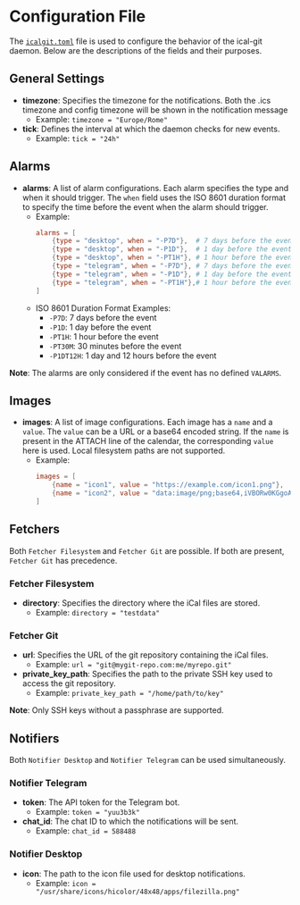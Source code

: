 # Configuration File

The [`icalgit.toml`](icalgit.toml) file is used to configure the behavior of the ical-git daemon. Below are the descriptions of the fields and their purposes.

## General Settings

- **timezone**: Specifies the timezone for the notifications. Both the .ics timezone and config timezone will be shown in the notification message
  - Example: `timezone = "Europe/Rome"`
- **tick**: Defines the interval at which the daemon checks for new events.
  - Example: `tick = "24h"`

## Alarms

- **alarms**: A list of alarm configurations. Each alarm specifies the type and when it should trigger. The `when` field uses the ISO 8601 duration format to specify the time before the event when the alarm should trigger.
  - Example:
    ```toml
    alarms = [
        {type = "desktop", when = "-P7D"},  # 7 days before the event
        {type = "desktop", when = "-P1D"},  # 1 day before the event
        {type = "desktop", when = "-PT1H"}, # 1 hour before the event
        {type = "telegram", when = "-P7D"}, # 7 days before the event
        {type = "telegram", when = "-P1D"}, # 1 day before the event
        {type = "telegram", when = "-PT1H"},# 1 hour before the event
    ]
    ```
  - ISO 8601 Duration Format Examples:
    - `-P7D`: 7 days before the event
    - `-P1D`: 1 day before the event
    - `-PT1H`: 1 hour before the event
    - `-PT30M`: 30 minutes before the event
    - `-P1DT12H`: 1 day and 12 hours before the event

**Note**: The alarms are only considered if the event has no defined `VALARMS`.

## Images

- **images**: A list of image configurations. Each image has a `name` and a `value`. The `value` can be a URL or a base64 encoded string. If the `name` is present in the ATTACH line of the calendar, the corresponding `value` here is used. Local filesystem paths are not supported.
  - Example:
    ```toml
    images = [
        {name = "icon1", value = "https://example.com/icon1.png"},
        {name = "icon2", value = "data:image/png;base64,iVBORw0KGgoAAAANSUhEUgAA..."}
    ]
    ```

## Fetchers

Both `Fetcher Filesystem` and `Fetcher Git` are possible. If both are present, `Fetcher Git` has precedence.

### Fetcher Filesystem

- **directory**: Specifies the directory where the iCal files are stored.
  - Example: `directory = "testdata"`

### Fetcher Git

- **url**: Specifies the URL of the git repository containing the iCal files.
  - Example: `url = "git@mygit-repo.com:me/myrepo.git"`
- **private_key_path**: Specifies the path to the private SSH key used to access the git repository.
  - Example: `private_key_path = "/home/path/to/key"`

**Note**: Only SSH keys without a passphrase are supported.

## Notifiers

Both `Notifier Desktop` and `Notifier Telegram` can be used simultaneously.

### Notifier Telegram

- **token**: The API token for the Telegram bot.
  - Example: `token = "yuu3b3k"`
- **chat_id**: The chat ID to which the notifications will be sent.
  - Example: `chat_id = 588488`

### Notifier Desktop

- **icon**: The path to the icon file used for desktop notifications.
  - Example: `icon = "/usr/share/icons/hicolor/48x48/apps/filezilla.png"`
